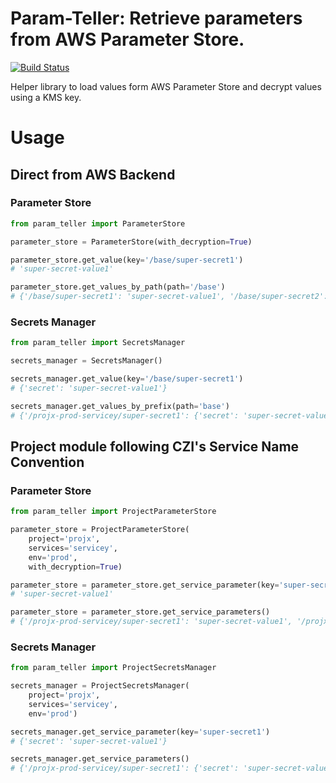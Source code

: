 # Param-Teller: Retrieve parameters from AWS Parameter Store.

[![Build Status](https://travis-ci.com/chanzuckerberg/param-teller.svg?token=qxcH9zWp4qxw9qDaKK3b&branch=master)](https://travis-ci.com/chanzuckerberg/param-teller)

Helper library to load values form AWS Parameter Store and decrypt values using a KMS key.

# Usage

## Direct from AWS Backend

### Parameter Store

```python
from param_teller import ParameterStore

parameter_store = ParameterStore(with_decryption=True)

parameter_store.get_value(key='/base/super-secret1')
# 'super-secret-value1'

parameter_store.get_values_by_path(path='/base')
# {'/base/super-secret1': 'super-secret-value1', '/base/super-secret2': 'super-secret-value2'}
```

### Secrets Manager

```python
from param_teller import SecretsManager

secrets_manager = SecretsManager()

secrets_manager.get_value(key='/base/super-secret1')
# {'secret': 'super-secret-value1'}

secrets_manager.get_values_by_prefix(path='base')
# {'/projx-prod-servicey/super-secret1': {'secret': 'super-secret-value1'}, '/projx-prod-servicey/super-secret2': {'secret': 'super-secret-value2'}}
```

## Project module following CZI's Service Name Convention

### Parameter Store

```python
from param_teller import ProjectParameterStore

parameter_store = ProjectParameterStore(
    project='projx',
    services='servicey',
    env='prod',
    with_decryption=True)

parameter_store = parameter_store.get_service_parameter(key='super-secret1')
# 'super-secret-value1'

parameter_store = parameter_store.get_service_parameters()
# {'/projx-prod-servicey/super-secret1': 'super-secret-value1', '/projx-prod-servicey/super-secret2': 'super-secret-value2'}
```

### Secrets Manager

```python
from param_teller import ProjectSecretsManager

secrets_manager = ProjectSecretsManager(
    project='projx',
    services='servicey',
    env='prod')

secrets_manager.get_service_parameter(key='super-secret1')
# {'secret': 'super-secret-value1'}

secrets_manager.get_service_parameters()
# {'/projx-prod-servicey/super-secret1': {'secret': 'super-secret-value1'}, '/projx-prod-servicey/super-secret2': {'secret': 'super-secret-value2'}}
```

